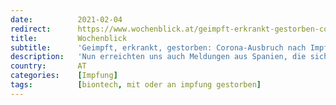 ```yaml
---
date:          2021-02-04
redirect:      https://www.wochenblick.at/geimpft-erkrankt-gestorben-corona-ausbruch-nach-impfung-in-spanien/
title:         Wochenblick
subtitle:      'Geimpft, erkrankt, gestorben: Corona-Ausbruch nach Impfung in Spanien'
description:   'Nun erreichten uns auch Meldungen aus Spanien, die sich mit anderen Ländern decken. In den Tagen nach der Impfung starben 7 von 78 Menschen.'
country:       AT
categories:    [Impfung]
tags:          [biontech, mit oder an impfung gestorben]
---
```

